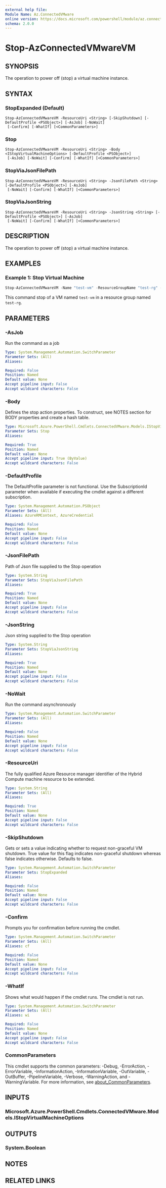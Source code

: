 ```yaml
---
external help file:
Module Name: Az.ConnectedVMware
online version: https://docs.microsoft.com/powershell/module/az.connectedvmware/stop-azconnectedvmwarevm
schema: 2.0.0
---
```


# Stop-AzConnectedVMwareVM

## SYNOPSIS
The operation to power off (stop) a virtual machine instance.

## SYNTAX

### StopExpanded (Default)
```
Stop-AzConnectedVMwareVM -ResourceUri <String> [-SkipShutdown] [-DefaultProfile <PSObject>] [-AsJob] [-NoWait]
 [-Confirm] [-WhatIf] [<CommonParameters>]
```

### Stop
```
Stop-AzConnectedVMwareVM -ResourceUri <String> -Body <IStopVirtualMachineOptions> [-DefaultProfile <PSObject>]
 [-AsJob] [-NoWait] [-Confirm] [-WhatIf] [<CommonParameters>]
```

### StopViaJsonFilePath
```
Stop-AzConnectedVMwareVM -ResourceUri <String> -JsonFilePath <String> [-DefaultProfile <PSObject>] [-AsJob]
 [-NoWait] [-Confirm] [-WhatIf] [<CommonParameters>]
```

### StopViaJsonString
```
Stop-AzConnectedVMwareVM -ResourceUri <String> -JsonString <String> [-DefaultProfile <PSObject>] [-AsJob]
 [-NoWait] [-Confirm] [-WhatIf] [<CommonParameters>]
```

## DESCRIPTION
The operation to power off (stop) a virtual machine instance.

## EXAMPLES

### Example 1: Stop Virtual Machine
```powershell
Stop-AzConnectedVMwareVM -Name "test-vm" -ResourceGroupName "test-rg" -SubscriptionId "204898ee-cd13-4332-b9d4-55ca5c25496d"
```

This command stop of a VM named `test-vm` in a resource group named `test-rg`.

## PARAMETERS

### -AsJob
Run the command as a job

```yaml
Type: System.Management.Automation.SwitchParameter
Parameter Sets: (All)
Aliases:

Required: False
Position: Named
Default value: None
Accept pipeline input: False
Accept wildcard characters: False
```

### -Body
Defines the stop action properties.
To construct, see NOTES section for BODY properties and create a hash table.

```yaml
Type: Microsoft.Azure.PowerShell.Cmdlets.ConnectedVMware.Models.IStopVirtualMachineOptions
Parameter Sets: Stop
Aliases:

Required: True
Position: Named
Default value: None
Accept pipeline input: True (ByValue)
Accept wildcard characters: False
```

### -DefaultProfile
The DefaultProfile parameter is not functional.
Use the SubscriptionId parameter when available if executing the cmdlet against a different subscription.

```yaml
Type: System.Management.Automation.PSObject
Parameter Sets: (All)
Aliases: AzureRMContext, AzureCredential

Required: False
Position: Named
Default value: None
Accept pipeline input: False
Accept wildcard characters: False
```

### -JsonFilePath
Path of Json file supplied to the Stop operation

```yaml
Type: System.String
Parameter Sets: StopViaJsonFilePath
Aliases:

Required: True
Position: Named
Default value: None
Accept pipeline input: False
Accept wildcard characters: False
```

### -JsonString
Json string supplied to the Stop operation

```yaml
Type: System.String
Parameter Sets: StopViaJsonString
Aliases:

Required: True
Position: Named
Default value: None
Accept pipeline input: False
Accept wildcard characters: False
```

### -NoWait
Run the command asynchronously

```yaml
Type: System.Management.Automation.SwitchParameter
Parameter Sets: (All)
Aliases:

Required: False
Position: Named
Default value: None
Accept pipeline input: False
Accept wildcard characters: False
```

### -ResourceUri
The fully qualified Azure Resource manager identifier of the Hybrid Compute machine resource to be extended.

```yaml
Type: System.String
Parameter Sets: (All)
Aliases:

Required: True
Position: Named
Default value: None
Accept pipeline input: False
Accept wildcard characters: False
```

### -SkipShutdown
Gets or sets a value indicating whether to request non-graceful VM shutdown.
True value for this flag indicates non-graceful shutdown whereas false indicates otherwise.
Defaults to false.

```yaml
Type: System.Management.Automation.SwitchParameter
Parameter Sets: StopExpanded
Aliases:

Required: False
Position: Named
Default value: None
Accept pipeline input: False
Accept wildcard characters: False
```

### -Confirm
Prompts you for confirmation before running the cmdlet.

```yaml
Type: System.Management.Automation.SwitchParameter
Parameter Sets: (All)
Aliases: cf

Required: False
Position: Named
Default value: None
Accept pipeline input: False
Accept wildcard characters: False
```

### -WhatIf
Shows what would happen if the cmdlet runs.
The cmdlet is not run.

```yaml
Type: System.Management.Automation.SwitchParameter
Parameter Sets: (All)
Aliases: wi

Required: False
Position: Named
Default value: None
Accept pipeline input: False
Accept wildcard characters: False
```

### CommonParameters
This cmdlet supports the common parameters: -Debug, -ErrorAction, -ErrorVariable, -InformationAction, -InformationVariable, -OutVariable, -OutBuffer, -PipelineVariable, -Verbose, -WarningAction, and -WarningVariable. For more information, see [about_CommonParameters](http://go.microsoft.com/fwlink/?LinkID=113216).

## INPUTS

### Microsoft.Azure.PowerShell.Cmdlets.ConnectedVMware.Models.IStopVirtualMachineOptions

## OUTPUTS

### System.Boolean

## NOTES

## RELATED LINKS


